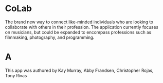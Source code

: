 # CoLab
The brand new way to connect like-minded individuals who are looking to collaborate with others in their profession. The application currently focuses on musicians, but could be expanded to encompass professions such as filmmaking, photography, and programming.

# A
This app was authored by Kay Murray, Abby Frandsen, Christopher Rojas, Tony Rivas

